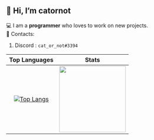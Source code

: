 ## 👋 Hi, I’m catornot
:computer: I am a **programmer**  who loves to work on new projects\.       
 :iphone: Contacts\: 
   1. Discord : `cat_or_not#3394`
<!--    2. *[LinkedIn](https://www.linkedin.com/in/alex-sadovnikov-61057b224)*
   3. *[email](catornot48@gmail.com)* -->

|**Top Languages**|**Stats**|
|    :----:       |    :----:| 
|[![Top Langs](https://github-readme-stats.vercel.app/api/top-langs/?username=catornot&layout=compact&theme=tokyonight&hide_border=true)](https://github.com/anuraghazra/github-readme-stats)| <img height="180em" src="https://github-readme-stats.vercel.app/api?username=catornot&show_icons=true&hide_border=true&&count_private=true&include_all_commits=true&theme=tokyonight" />
<!---
https://github.com/anuraghazra/github-readme-stats
https://www.webfx.com/tools/emoji-cheat-sheet/
should probably add some html
--->
